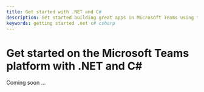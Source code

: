 ```yaml
---
title: Get started with .NET and C#
description: Get started building great apps in Microsoft Teams using the .NET Framework and C#
keywords: getting started .net c# csharp
---
```

# Get started on the Microsoft Teams platform with .NET and C#

Coming soon ...

